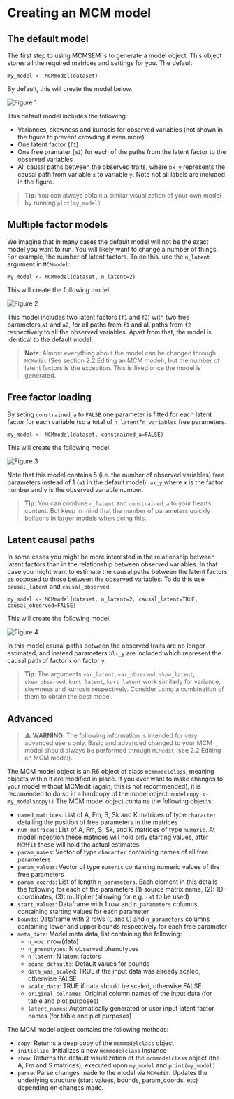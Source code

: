 # Creating an MCM model

## The default model
The first step to using MCMSEM is to generate a model object. This object stores all the required matrices and settings for you. The default
``` 
my_model <- MCMmodel(dataset)
```

By default, this will create the model below.

![Figure 1](https://raw.githubusercontent.com/zenabtamimy/MCMSEM/dev-torch/imgs/2.1.Figure1.svg)

This default model includes the following:
 - Variances, skewness and kurtosis for observed variables (not shown in the figure to prevent crowding it even more).
 - One latent factor (`f1`)
 - One free pramater (`a1`) for each of the paths from the latent factor to the observed variables
 - All causal paths between the observed traits, where `bx_y` represents the causal path from variable `x` to variable `y`. Note not all labels are included in the figure.

> **Tip**: You can always obtain a similar visualization of your own model by running `plot(my_model)`

## Multiple factor models
We imagine that in many cases the default model will not be the exact model you want to run. You will likely want to change a number of things. For example, the number of latent factors. 
To do this, use the `n_latent` argument in `MCMmodel`:
``` 
my_model <- MCMmodel(dataset, n_latent=2)
```

This will create the following model.

![Figure 2](https://raw.githubusercontent.com/zenabtamimy/MCMSEM/dev-torch/imgs/2.1.Figure2.svg)
 
This model includes two latent factors (`f1` and `f2`) with two free parameters,`a1` and `a2`, for all paths from `f1` and all paths from `f2` respectively to all the observed variables.
Apart from that, the model is identical to the default model.

> **Note**: Almost everything about the model can be changed through `MCMedit` (See section 2.2 Editing an MCM model), but the number of latent factors is the exception. This is fixed once the model is generated. 

## Free factor loading
By seting `constrained_a` to `FALSE` one parameter is fitted for each latent factor for each variable (so a total of `n_latent`*`n_variables` free parameters.
```
my_model <- MCMmodel(dataset, constrained_a=FALSE)
```

This will create the following model.

![Figure 3](https://raw.githubusercontent.com/zenabtamimy/MCMSEM/dev-torch/imgs/2.1.Figure3.svg)
 
Note that this model contains 5 (i.e. the number of observed variables) free parameters instead of 1 (`a1` in the default model): `ax_y` where x is the factor number and y is the observed variable number.

> **Tip**: You can combine `n_latent` and `constrained_a` to your hearts content. But keep in mind that the number of parameters quickly balloons in larger models when doing this.

## Latent causal paths
In some cases you might be more interested in the relationship between latent factors than in the relationship between observed variables.
In that case you might want to estimate the causal paths between the latent factors as opposed to those between the observed variables. To do this use `causal_latent` and `causal_observed`
```
my_model <- MCMmodel(dataset, n_latent=2, causal_latent=TRUE, causal_observed=FALSE)
```

This will create the following model.

![Figure 4](https://raw.githubusercontent.com/zenabtamimy/MCMSEM/dev-torch/imgs/2.1.Figure4.svg)

In this model causal paths between the observed traits are no longer estimated, and instead parameters `blx_y` are included which represent the causal path of factor `x` on factor `y`.

> **Tip**: The arguments `var_latent`, `var_observed`, `skew_latent`, `skew_observed`, `kurt_latent`, `kurt_latent` work similarly for variance, skewness and kurtosis respectively. Consider using a combination of them to obtain the best model.

## Advanced
> :warning: __WARNING__: The following information is intended for very advanced users only. Basic and advanced changed to your MCM model should always be performed through `MCMedit` (see 2.2 Editing an MCM model).

The MCM model object is an R6 object of class `mcmmodelclass`, meaning objects within it are modified in place. If you ever want to make changes to your model without MCMedit (again, this is not recommended), it is recomended to do so in a hardcopy of the model object: `modelcopy <- my_model$copy()`
The MCM model object contains the following objects:
 - `named_matrices`: List of A, Fm, S, Sk and K matrices of type `character` detailing the position of free parameters in the matrices
 - `num_matrices`: List of A, Fm, S, Sk, and K matrices of type `numeric`. At model inception these matrices will hold only starting values, after `MCMfit` these will hold the actual estimates.
 - `param_names`: Vector of type `character` containing names of all free parameters
 - `param_values`: Vector of type `numeric` containing numeric values of the free parameters
 - `param_coords`: List of length `n_parameters`. Each element in this details the following for each of the parameters (1) source matrix name, (2): 1D-coordinates, (3): multiplier (allowing for e.g. `-a1` to be used)
 - `start_values`: Dataframe with 1 row and `n_parameters` columns containing starting values for each parameter
 - `bounds`: Dataframe with 2 rows (`L` and `U`) and `n_parameters` columns containing lower and upper bounds respectively for each free parameter
 - `meta_data`: Model meta data, list containing the following:
   - `n_obs`: nrow(data)
   - `n_phenotypes`: N observed phenotypes
   - `n_latent`: N latent factors
   - `bound_defaults`: Default values for bounds
   - `data_was_scaled`: TRUE if the input data was already scaled, otherwise FALSE
   - `scale_data`: TRUE if data should be scaled, otherwise FALSE
   - `original_colnames`: Original column names of the input data (for table and plot purposes)
   - `latent_names`: Automatically generated or user input latent factor names (for table and plot purposes) 

The MCM model object contains the following methods:
 - `copy`: Returns a deep copy of the `mcmmodelclass` object
 - `initialize`: Initializes a new `mcmmodelclass` instance
 - `show`: Returns the default visualization of the `mcmmodelclass` object (the A, Fm and S matrices), executed upon `my_model` and `print(my_model)`
 - `parse`: Parse changes made to the model via `MCMedit`: Updates the underlying structure (start values, bounds, param_coords, etc) depending on changes made.